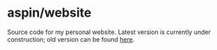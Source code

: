 # aspin/website

Source code for my personal website. Latest version is currently under construction; old version can be found [here][1].

[1]: https://github.com/aspin/website/tree/v1
